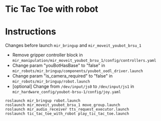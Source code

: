 # Tic Tac Toe with robot

# Instructions

Changes before launch `mir_bringup` and `mir_moveit_youbot_brsu_1`
- Remove gripper controller block in
  `mir_manipulation/mir_moveit_youbot_brsu_1/config/controllers.yaml`
- Change param "youBotHasBase" to "false" in
  `mir_robots/mir_bringup/components/youbot_oodl_driver.launch`
- Change param "is_camera_required" to "false" in
  `mir_robots/mir_bringup/robot.launch`
- [optional] Change from `/dev/input/js0` to `/dev/input/js1` in
  `mir_hardware_config/youbot-brsu-1/config/joy.yaml`

```
roslaunch mir_bringup robot.launch
roslaunch mir_moveit_youbot_brsu_1 move_group.launch
roslaunch mir_audio_receiver tts_request_executor.launch
roslaunch tic_tac_toe_with_robot play_tic_tac_toe.launch
```
